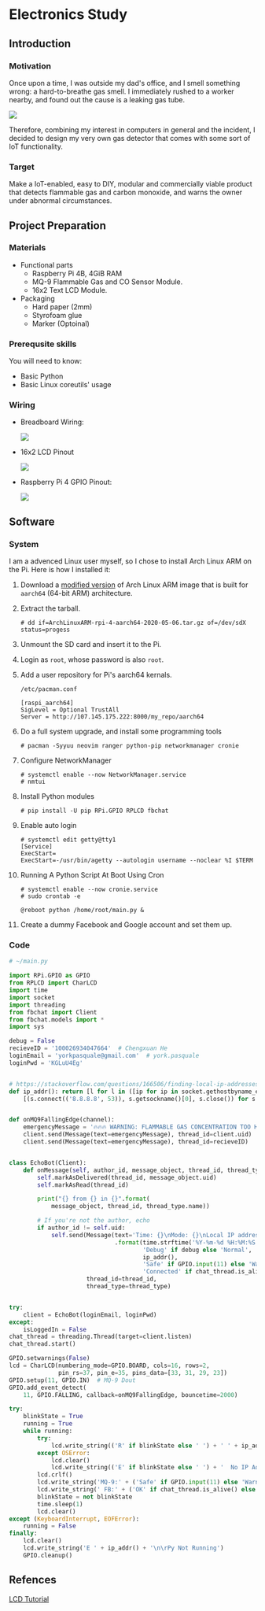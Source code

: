 <!-- To convert this file to HTML, use `pacdoc -t html -o index.html index.md`. -->

<link rel="stylesheet" type="text/css" href="splendor.css">

# Electronics Study

## Introduction

### Motivation

Once upon a time, I was outside my dad's office, and I smell something wrong: a
hard-to-breathe gas smell. I immediately rushed to a worker nearby, and found
out the cause is a leaking gas tube.

![](gas-can.jpg)

Therefore, combining my interest in computers in general and the incident, I
decided to design my very own gas detector that comes with some sort of IoT
functionality.

### Target

Make a IoT-enabled, easy to DIY, modular and commercially viable product that
detects flammable gas and carbon monoxide, and warns the owner under abnormal
circumstances.

## Project Preparation

### Materials

* Functional parts
    * Raspberry Pi 4B, 4GiB RAM
    * MQ-9 Flammable Gas and CO Sensor Module.
    * 16x2 Text LCD Module.
* Packaging
    * Hard paper (2mm)
    * Styrofoam glue
    * Marker (Optoinal)

### Prerequsite skills

You will need to know:

* Basic Python
* Basic Linux coreutils' usage

### Wiring

* Breadboard Wiring:

    ![](wiring.png)

* 16x2 LCD Pinout

    ![](16x2-lcd-pinout.png)

* Raspberry Pi 4 GPIO Pinout:

    ![](GPIO.png)

## Software

### System

I am a advenced Linux user myself, so I chose to install Arch Linux ARM on the
Pi. Here is how I installed it:

1. Download a
   [modified version](https://olegtown.pw/Public/ArchLinuxArm/RPi4/rootfs/)
   of Arch Linux ARM image that is built for `aarch64` (64-bit ARM)
   architecture.

2. Extract the tarball.

    ```
    # dd if=ArchLinuxARM-rpi-4-aarch64-2020-05-06.tar.gz of=/dev/sdX status=progess
    ```

3. Unmount the SD card and insert it to the Pi.

4. Login as `root`, whose password is also `root`.

5. Add a user repository for Pi's aarch64 kernals.

    ```
    /etc/pacman.conf

    [raspi_aarch64]
    SigLevel = Optional TrustAll
    Server = http://107.145.175.222:8000/my_repo/aarch64
    ```

6. Do a full system upgrade, and install some programming tools

    ```
    # pacman -Syyuu neovim ranger python-pip networkmanager cronie
    ```

7. Configure NetworkManager

    ```
    # systemctl enable --now NetworkManager.service
    # nmtui
    ```

8. Install Python modules

    ```
    # pip install -U pip RPi.GPIO RPLCD fbchat
    ```

9. Enable auto login

    ```
    # systemctl edit getty@tty1
    [Service]
    ExecStart=
    ExecStart=-/usr/bin/agetty --autologin username --noclear %I $TERM
    ```

10. Running A Python Script At Boot Using Cron

    ```
    # systemctl enable --now cronie.service
    # sudo crontab -e

    @reboot python /home/root/main.py &
    ```

11. Create a dummy Facebook and Google account and set them up.

### Code

```python
# ~/main.py

import RPi.GPIO as GPIO
from RPLCD import CharLCD
import time
import socket
import threading
from fbchat import Client
from fbchat.models import *
import sys

debug = False
recieveID = '100026934047664'  # Chengxuan He
loginEmail = 'yorkpasquale@gmail.com'  # york.pasquale
loginPwd = 'KGLuU4Eg'


# https://stackoverflow.com/questions/166506/finding-local-ip-addresses-using-pythons-stdlib
def ip_addr(): return [l for l in ([ip for ip in socket.gethostbyname_ex(socket.gethostname())[2] if not ip.startswith("127.")][:1], [
    [(s.connect(('8.8.8.8', 53)), s.getsockname()[0], s.close()) for s in [socket.socket(socket.AF_INET, socket.SOCK_DGRAM)]][0][1]]) if l][0][0]


def onMQ9FallingEdge(channel):
    emergencyMessage = '🔥🔥🔥 WARNING: FLAMMABLE GAS CONCENTRATION TOO HIGH! 🔥🔥🔥'
    client.send(Message(text=emergencyMessage), thread_id=client.uid)
    client.send(Message(text=emergencyMessage), thread_id=recieveID)


class EchoBot(Client):
    def onMessage(self, author_id, message_object, thread_id, thread_type, **kwargs):
        self.markAsDelivered(thread_id, message_object.uid)
        self.markAsRead(thread_id)

        print("{} from {} in {}".format(
            message_object, thread_id, thread_type.name))

        # If you're not the author, echo
        if author_id != self.uid:
            self.send(Message(text='Time: {}\nMode: {}\nLocal IP address: {}\nMQ-9 Status: {}\nFacebok Messenger: {}'
                              .format(time.strftime('%Y-%m-%d %H:%M:%S', time.localtime()),
                                      'Debug' if debug else 'Normal',
                                      ip_addr(),
                                      'Safe' if GPIO.input(11) else 'Warn',
                                      'Connected' if chat_thread.is_alive() else 'Error')),
                      thread_id=thread_id,
                      thread_type=thread_type)


try:
    client = EchoBot(loginEmail, loginPwd)
except:
    isLoggedIn = False
chat_thread = threading.Thread(target=client.listen)
chat_thread.start()

GPIO.setwarnings(False)
lcd = CharLCD(numbering_mode=GPIO.BOARD, cols=16, rows=2,
              pin_rs=37, pin_e=35, pins_data=[33, 31, 29, 23])
GPIO.setup(11, GPIO.IN)  # MQ-9 Dout
GPIO.add_event_detect(
    11, GPIO.FALLING, callback=onMQ9FallingEdge, bouncetime=2000)

try:
    blinkState = True
    running = True
    while running:
        try:
            lcd.write_string(('R' if blinkState else ' ') + ' ' + ip_addr())
        except OSError:
            lcd.clear()
            lcd.write_string(('E' if blinkState else ' ') + '  No IP Address')
        lcd.crlf()
        lcd.write_string('MQ-9:' + ('Safe' if GPIO.input(11) else 'Warn'))
        lcd.write_string(' FB:' + ('OK' if chat_thread.is_alive() else 'NO'))
        blinkState = not blinkState
        time.sleep(1)
        lcd.clear()
except (KeyboardInterrupt, EOFError):
    running = False
finally:
    lcd.clear()
    lcd.write_string('E ' + ip_addr() + '\n\rPy Not Running')
    GPIO.cleanup()
```

## Refences

[LCD Tutorial](https://www.circuitbasics.com/raspberry-pi-lcd-set-up-and-programming-in-python/)
